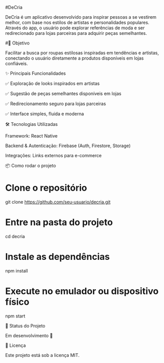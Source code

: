 #DeCria

DeCria é um aplicativo desenvolvido para inspirar pessoas a se vestirem melhor, com base nos estilos de artistas e personalidades populares. Através do app, o usuário pode explorar referências de moda e ser redirecionado para lojas parceiras para adquirir peças semelhantes.

#🚀 Objetivo

Facilitar a busca por roupas estilosas inspiradas em tendências e artistas, conectando o usuário diretamente a produtos disponíveis em lojas confiáveis.

✨ Principais Funcionalidades

✅ Exploração de looks inspirados em artistas

✅ Sugestão de peças semelhantes disponíveis em lojas

✅ Redirecionamento seguro para lojas parceiras

✅ Interface simples, fluida e moderna

🛠️ Tecnologias Utilizadas

Framework: React Native

Backend & Autenticação: Firebase (Auth, Firestore, Storage)

Integrações: Links externos para e-commerce

📦 Como rodar o projeto
# Clone o repositório
git clone https://github.com/seu-usuario/decria.git

# Entre na pasta do projeto
cd decria

# Instale as dependências
npm install

# Execute no emulador ou dispositivo físico
npm start

📌 Status do Projeto

Em desenvolvimento 🚧

📄 Licença

Este projeto está sob a licença MIT.
